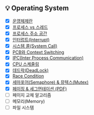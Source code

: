 ## 💡 Operating System
- [x] [운영체제란](https://github.com/jaejlf/CS-Study/tree/main/Operating%20System/%EC%9A%B4%EC%98%81%EC%B2%B4%EC%A0%9C%EB%9E%80)
- [x] [프로세스 vs 스레드](https://github.com/jaejlf/CS-Study/tree/main/Operating%20System/%ED%94%84%EB%A1%9C%EC%84%B8%EC%8A%A4%20vs%20%EC%8A%A4%EB%A0%88%EB%93%9C)
- [x] [프로세스 주소 공간](https://github.com/jaejlf/CS-Study/tree/main/Operating%20System/%ED%94%84%EB%A1%9C%EC%84%B8%EC%8A%A4%20%EC%A3%BC%EC%86%8C%20%EA%B3%B5%EA%B0%84)
- [x] [인터럽트(Interrupt)](https://github.com/jaejlf/CS-Study/tree/main/Operating%20System/%EC%9D%B8%ED%84%B0%EB%9F%BD%ED%8A%B8(Interrupt))
- [x] [시스템 콜(System Call)](https://github.com/jaejlf/CS-Study/tree/main/Operating%20System/%EC%8B%9C%EC%8A%A4%ED%85%9C%20%EC%BD%9C(System%20Call))
- [x] [PCB와 Context Switching](https://github.com/jaejlf/CS-Study/tree/main/Operating%20System/PCB%EC%99%80%20Context%20Switching)
- [x] [IPC(Inter Process Communication)](https://github.com/jaejlf/CS-Study/tree/main/Operating%20System/IPC(Inter%20Process%20Communication))
- [x] [CPU 스케줄링](https://github.com/jaejlf/CS-Study/tree/main/Operating%20System/CPU%20%EC%8A%A4%EC%BC%80%EC%A4%84%EB%A7%81)
- [x] [데드락(DeadLock)](https://github.com/jaejlf/CS_Study/tree/main/Operating%20System/%EB%8D%B0%EB%93%9C%EB%9D%BD(DeadLock))
- [x] [Race Condition](https://github.com/jaejlf/CS_Study/tree/main/Operating%20System/Race%20Condition)
- [x] [세마포어(Semaphore) & 뮤텍스(Mutex)](https://github.com/jaejlf/CS_Study/tree/main/Operating%20System/%EC%84%B8%EB%A7%88%ED%8F%AC%EC%96%B4(Semaphore)%20%26%20%EB%AE%A4%ED%85%8D%EC%8A%A4(Mutex))
- [x] [페이징 & 세그먼테이션 (PDF)](https://github.com/jaejlf/CS_Study/tree/main/Operating%20System/%ED%8E%98%EC%9D%B4%EC%A7%95%20%26%20%EC%84%B8%EA%B7%B8%EB%A8%BC%ED%85%8C%EC%9D%B4%EC%85%98%20(PDF))
- [ ] 페이지 교체 알고리즘
- [ ] 메모리(Memory)
- [ ] 파일 시스템
